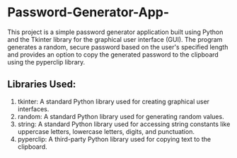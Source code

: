 # Password-Generator-App-
This project is a simple password generator application built using Python and the Tkinter library for the graphical user interface (GUI). The program generates a random, secure password based on the user's specified length and provides an option to copy the generated password to the clipboard using the pyperclip library.

## Libraries Used:
1.	tkinter: A standard Python library used for creating graphical user interfaces.
2.	random: A standard Python library used for generating random values.
3.	string: A standard Python library used for accessing string constants like uppercase letters, lowercase letters, digits, and punctuation.
4.	pyperclip: A third-party Python library used for copying text to the clipboard.
